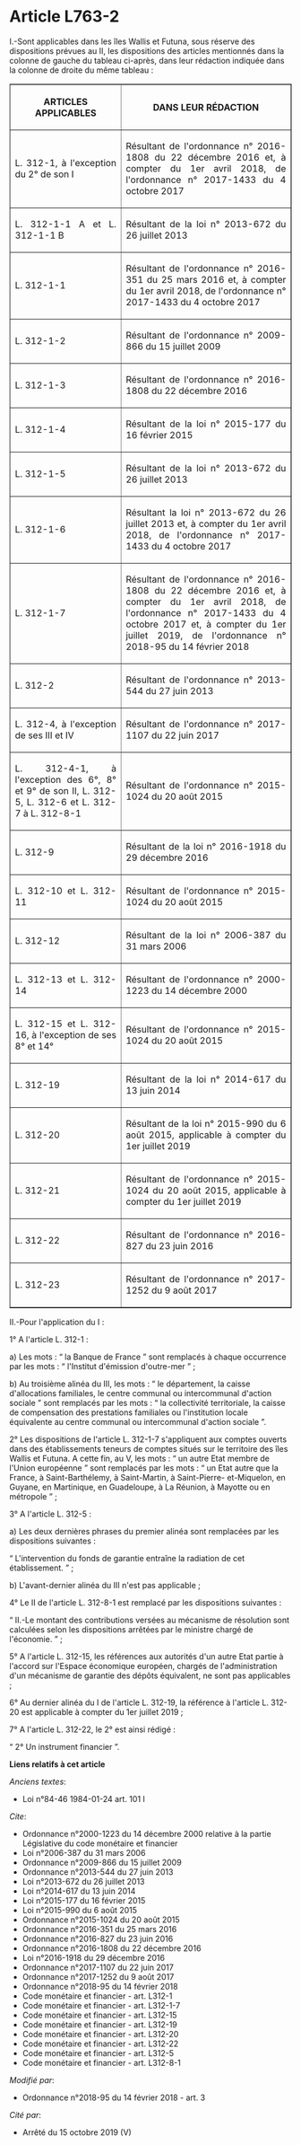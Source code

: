 # Article L763-2

I.-Sont applicables dans les îles Wallis et Futuna, sous réserve des dispositions prévues au II, les dispositions des
articles mentionnés dans la colonne de gauche du tableau ci-après, dans leur rédaction indiquée dans la colonne de droite du
même tableau : 

<table border="1">
  <tbody>
    <tr>
      <th>

ARTICLES APPLICABLES </th>
      <th>

DANS LEUR RÉDACTION </th>
    </tr>
    <tr>
      <td align="justify">

L. 312-1, à l'exception du 2° de son I </td>
      <td align="justify">

Résultant de l'ordonnance n° 2016-1808 du 22 décembre 2016 et, à compter du 1er avril 2018, de l'ordonnance n° 2017-1433 du 4
octobre 2017 </td>
    </tr>
    <tr>
      <td align="justify">

L. 312-1-1 A et L. 312-1-1 B </td>
      <td align="justify">

Résultant de la loi n° 2013-672 du 26 juillet 2013 </td>
    </tr>
    <tr>
      <td align="justify">

L. 312-1-1 </td>
      <td align="justify">

Résultant de l'ordonnance n° 2016-351 du 25 mars 2016 et, à compter du 1er avril 2018, de l'ordonnance n° 2017-1433 du 4
octobre 2017 </td>
    </tr>
    <tr>
      <td align="justify">

L. 312-1-2 </td>
      <td align="justify">

Résultant de l'ordonnance n° 2009-866 du 15 juillet 2009 </td>
    </tr>
    <tr>
      <td align="justify">

L. 312-1-3 </td>
      <td align="justify">

Résultant de l'ordonnance n° 2016-1808 du 22 décembre 2016 </td>
    </tr>
    <tr>
      <td align="justify">

L. 312-1-4 </td>
      <td align="justify">

Résultant de la loi n° 2015-177 du 16 février 2015 </td>
    </tr>
    <tr>
      <td align="justify">

L. 312-1-5 </td>
      <td align="justify">

Résultant de la loi n° 2013-672 du 26 juillet 2013 </td>
    </tr>
    <tr>
      <td align="justify">

L. 312-1-6 </td>
      <td align="justify">

Résultant la loi n° 2013-672 du 26 juillet 2013 et, à compter du 1er avril 2018, de l'ordonnance n° 2017-1433 du 4 octobre
2017 </td>
    </tr>
    <tr>
      <td align="justify">

L. 312-1-7 </td>
      <td align="justify">

Résultant de l'ordonnance n° 2016-1808 du 22 décembre 2016 et, à compter du 1er avril 2018, de l'ordonnance n° 2017-1433 du 4
octobre 2017 et, à compter du 1er juillet 2019, de l'ordonnance n° 2018-95 du 14 février 2018 </td>
    </tr>
    <tr>
      <td align="justify">

L. 312-2 </td>
      <td align="justify">

Résultant de l'ordonnance n° 2013-544 du 27 juin 2013 </td>
    </tr>
    <tr>
      <td align="justify">

L. 312-4, à l'exception de ses III et IV </td>
      <td align="justify">

Résultant de l'ordonnance n° 2017-1107 du 22 juin 2017 </td>
    </tr>
    <tr>
      <td align="justify">

L. 312-4-1, à l'exception des 6°, 8° et 9° de son II, L. 312-5, L. 312-6 et L. 312-7 à L. 312-8-1 </td>
      <td align="justify">

Résultant de l'ordonnance n° 2015-1024 du 20 août 2015 </td>
    </tr>
    <tr>
      <td align="justify">

L. 312-9 </td>
      <td align="justify">

Résultant de la loi n° 2016-1918 du 29 décembre 2016 </td>
    </tr>
    <tr>
      <td align="justify">

L. 312-10 et L. 312-11 </td>
      <td align="justify">

Résultant de l'ordonnance n° 2015-1024 du 20 août 2015 </td>
    </tr>
    <tr>
      <td align="justify">

L. 312-12 </td>
      <td align="justify">

Résultant de la loi n° 2006-387 du 31 mars 2006 </td>
    </tr>
    <tr>
      <td align="justify">

L. 312-13 et L. 312-14 </td>
      <td align="justify">

Résultant de l'ordonnance n° 2000-1223 du 14 décembre 2000 </td>
    </tr>
    <tr>
      <td align="justify">

L. 312-15 et L. 312-16, à l'exception de ses 8° et 14° </td>
      <td align="justify">

Résultant de l'ordonnance n° 2015-1024 du 20 août 2015 </td>
    </tr>
    <tr>
      <td align="justify">

L. 312-19 </td>
      <td align="justify">

Résultant de la loi n° 2014-617 du 13 juin 2014 </td>
    </tr>
    <tr>
      <td align="justify">

L. 312-20 </td>
      <td align="justify">

Résultant de la loi n° 2015-990 du 6 août 2015, applicable à compter du 1er juillet 2019 </td>
    </tr>
    <tr>
      <td align="justify">

L. 312-21 </td>
      <td align="justify">

Résultant de l'ordonnance n° 2015-1024 du 20 août 2015, applicable à compter du 1er juillet 2019 </td>
    </tr>
    <tr>
      <td align="justify">

L. 312-22 </td>
      <td align="justify">

Résultant de l'ordonnance n° 2016-827 du 23 juin 2016 </td>
    </tr>
    <tr>
      <td align="justify">

L. 312-23 </td>
      <td align="justify">

Résultant de l'ordonnance n° 2017-1252 du 9 août 2017 </td>
    </tr>
  </tbody>
</table>

II.-Pour l'application du I : 

1° A l'article L. 312-1 : 

a) Les mots : “ la Banque de France ” sont remplacés à chaque occurrence par les mots : “ l'Institut d'émission d'outre-mer
” ; 

b) Au troisième alinéa du III, les mots : “ le département, la caisse d'allocations familiales, le centre communal ou
intercommunal d'action sociale ” sont remplacés par les mots : “ la collectivité territoriale, la caisse de compensation des
prestations familiales ou l'institution locale équivalente au centre communal ou intercommunal d'action sociale ”. 

2° Les dispositions de l'article L. 312-1-7 s'appliquent aux comptes ouverts dans des établissements teneurs de comptes
situés sur le territoire des îles Wallis et Futuna. A cette fin, au V, les mots : “ un autre Etat membre de l'Union
européenne ” sont remplacés par les mots : “ un Etat autre que la France, à Saint-Barthélemy, à Saint-Martin, à Saint-Pierre-
et-Miquelon, en Guyane, en Martinique, en Guadeloupe, à La Réunion, à Mayotte ou en métropole ” ; 

3° A l'article L. 312-5 : 

a) Les deux dernières phrases du premier alinéa sont remplacées par les dispositions suivantes : 

“ L'intervention du fonds de garantie entraîne la radiation de cet établissement. ” ; 

b) L'avant-dernier alinéa du III n'est pas applicable ; 

4° Le II de l'article L. 312-8-1 est remplacé par les dispositions suivantes : 

“ II.-Le montant des contributions versées au mécanisme de résolution sont calculées selon les dispositions arrêtées par le
ministre chargé de l'économie. ” ; 

5° A l'article L. 312-15, les références aux autorités d'un autre Etat partie à l'accord sur l'Espace économique européen,
chargés de l'administration d'un mécanisme de garantie des dépôts équivalent, ne sont pas applicables ; 

6° Au dernier alinéa du I de l'article L. 312-19, la référence à l'article L. 312-20 est applicable à compter du 1er juillet
2019 ; 

7° A l'article L. 312-22, le 2° est ainsi rédigé : 

“ 2° Un instrument financier ”.

**Liens relatifs à cet article**

_Anciens textes_:

  - Loi n°84-46 1984-01-24 art. 101 I

_Cite_:

  - Ordonnance n°2000-1223 du 14 décembre 2000 relative à la partie Législative du code monétaire et financier
  - Loi n°2006-387 du 31 mars 2006
  - Ordonnance n°2009-866 du 15 juillet 2009
  - Ordonnance n°2013-544 du 27 juin 2013
  - Loi n°2013-672 du 26 juillet 2013
  - Loi n°2014-617 du 13 juin 2014
  - Loi n°2015-177 du 16 février 2015
  - Loi n°2015-990 du 6 août 2015
  - Ordonnance n°2015-1024 du 20 août 2015
  - Ordonnance n°2016-351 du 25 mars 2016
  - Ordonnance n°2016-827 du 23 juin 2016
  - Ordonnance n°2016-1808 du 22 décembre 2016
  - Loi n°2016-1918 du 29 décembre 2016
  - Ordonnance n°2017-1107 du 22 juin 2017
  - Ordonnance n°2017-1252 du 9 août 2017
  - Ordonnance n°2018-95 du 14 février 2018
  - Code monétaire et financier - art. L312-1
  - Code monétaire et financier - art. L312-1-7
  - Code monétaire et financier - art. L312-15
  - Code monétaire et financier - art. L312-19
  - Code monétaire et financier - art. L312-20
  - Code monétaire et financier - art. L312-22
  - Code monétaire et financier - art. L312-5
  - Code monétaire et financier - art. L312-8-1

_Modifié par_:

  - Ordonnance n°2018-95 du 14 février 2018 - art. 3

_Cité par_:

  - Arrêté du 15 octobre 2019 (V)
